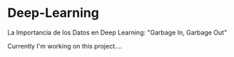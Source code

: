 # Deep-Learning

 La Importancia de los Datos en Deep Learning: "Garbage In, Garbage Out"

 Currently I'm working on this project....
